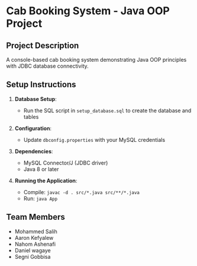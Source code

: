# Cab Booking System - Java OOP Project

## Project Description
A console-based cab booking system demonstrating Java OOP principles with JDBC database connectivity.

## Setup Instructions

1. **Database Setup**:
   - Run the SQL script in `setup_database.sql` to create the database and tables

2. **Configuration**:
   - Update `dbconfig.properties` with your MySQL credentials

3. **Dependencies**:
   - MySQL Connector/J (JDBC driver)
   - Java 8 or later

4. **Running the Application**:
   - Compile: `javac -d . src/*.java src/**/*.java`
   - Run: `java App`

## Team Members
- Mohammed Salih
- Aaron Kefyalew
- Nahom Ashenafi
- Daniel wagaye
- Segni Gobbisa
